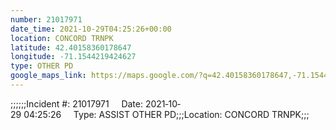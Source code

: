 ```yaml
---
number: 21017971
date_time: 2021-10-29T04:25:26+00:00
location: CONCORD TRNPK
latitude: 42.40158360178647
longitude: -71.1544219424627
type: OTHER PD
google_maps_link: https://maps.google.com/?q=42.40158360178647,-71.1544219424627
---
```


;;;;;;Incident #: 21017971     Date: 2021‐10‐29 04:25:26     Type: ASSIST OTHER PD;;;Location: CONCORD TRNPK;;;
